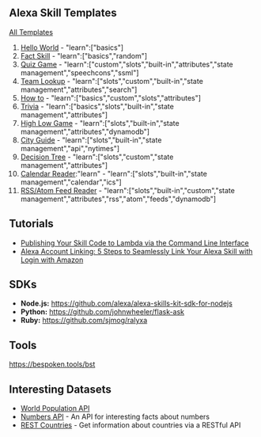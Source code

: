 ## Alexa Skill Templates

[All Templates](https://github.com/alexa?q=skill-sample)

1. [Hello World](https://github.com/alexa/skill-sample-nodejs-hello-world) - "learn":["basics"]
2. [Fact Skill](https://github.com/alexa/skill-sample-nodejs-fact) - "learn":["basics","random"]
3. [Quiz Game](https://github.com/alexa/skill-sample-nodejs-quiz-game) - "learn":["custom","slots","built-in","attributes","state management","speechcons","ssml"]
4. [Team Lookup](https://github.com/alexa/skill-sample-nodejs-team-lookup) - "learn":["slots","custom","built-in","state management","attributes","search"]
5. [How to](https://github.com/alexa/skill-sample-nodejs-howto) - "learn":["basics","custom","slots","attributes"]
6. [Trivia](https://github.com/alexa/skill-sample-nodejs-trivia) - "learn":["basics","slots","built-in","state management","attributes"]
7. [High Low Game](https://github.com/alexa/skill-sample-nodejs-highlowgame) - "learn":["slots","built-in","state management","attributes","dynamodb"]
8. [City Guide](https://github.com/alexa/skill-sample-nodejs-city-guide) - "learn":["slots","built-in","state management","api","nytimes"]
9. [Decision Tree](https://github.com/alexa/skill-sample-nodejs-decision-tree) - "learn":["slots","custom","state management","attributes"]
10. [Calendar Reader](https://github.com/alexa/skill-sample-nodejs-calendar-reader):"learn" - "learn":["slots","built-in","state management","calendar","ics"]
11. [RSS/Atom Feed Reader](https://github.com/alexa/skill-sample-nodejs-feed) - "learn":["slots","built-in","custom","state management","attributes","rss","atom","feeds","dynamodb"]

## Tutorials
- [Publishing Your Skill Code to Lambda via the Command Line Interface](https://developer.amazon.com/blogs/post/Tx1UE9W1NQ0GYII/Publishing-Your-Skill-Code-to-Lambda-via-the-Command-Line-Interface)
- [Alexa Account Linking: 5 Steps to Seamlessly Link Your Alexa Skill with Login with Amazon](https://developer.amazon.com/blogs/post/Tx3CX1ETRZZ2NPC/Alexa-Account-Linking-5-Steps-to-Seamlessly-Link-Your-Alexa-Skill-with-Login-wit)


## SDKs
- **Node.js:** https://github.com/alexa/alexa-skills-kit-sdk-for-nodejs
- **Python:** https://github.com/johnwheeler/flask-ask
- **Ruby:** https://github.com/sjmog/ralyxa

## Tools
https://bespoken.tools/bst

## Interesting Datasets

- [World Population API](http://api.population.io)
- [Numbers API](http://numbersapi.com) - An API for interesting facts about numbers
- [REST Countries](https://restcountries.eu) - Get information about countries via a RESTful API
